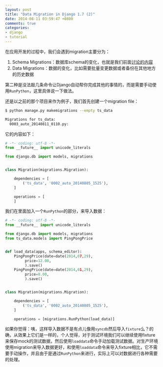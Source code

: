 ```yaml
---
layout: post
title: "Data Migration in Django 1.7 (2)"
date: 2014-08-11 03:59:47 +0800
comments: true
categories: 
- django
- tutorial
---
```


在应用开发的过程中，我们会遇到migration主要分为：

1. Schema Migrations：数据库schema的变化，也就是我们前面[讨论的内容](http://lenciel.com/2014/08/django-1-dot-7-migrations/)
2. Data Migrations：数据的变化，比如需要批量变更数据或者备份在其他地方的历史数据

第二种是没法敲几条命令让Django自动帮你完成其他的事情的，而是需要手动使用`RunPython`，这里具体说一下做法。

还是以之前的那个项目来作为例子，我们首先创建一个migration file：

```bash
$ python manage.py makemigrations --empty ts_data

Migrations for ts_data:
  0003_auto_20140811_0110.py:
```

它的内容如下：

```python
# -*- coding: utf-8 -*-
from __future__ import unicode_literals

from django.db import models, migrations


class Migration(migrations.Migration):

    dependencies = [
        ('ts_data', '0002_auto_20140805_1525'),
    ]

    operations = [
    ]
```

我们在里面加入一个`RunPython`的部分，来导入数据：

```python
# -*- coding: utf-8 -*-
from __future__ import unicode_literals

from django.db import models, migrations
from ts_data.models import PingPongPrice


def load_data(apps, schema_editor):
    PingPongPrice(date=date(2014,07,29),
         price=12.00,
         ).save()
    PingPongPrice(date=date(2014,01,29),
         price=8.00,
         ).save()


class Migration(migrations.Migration):

    dependencies = [
        ('ts_data', '0002_auto_20140805_1525'),
    ]

    operations = [migrations.RunPython(load_data)]
```

如果你觉得：咦，这样导入数据不是有点儿像用`syncdb`然后导入`fixture`么？的确，从效果上它们是一样的，个人觉得，对于测试环境我们可以继续使用fixture来保存mock的测试数据，然后使用`loaddata`命令手动加载测试数据。对生产环境使用migration来导入数据更好，和使用`loaddata`命令来导入fixture相比，它不需要手动操作，并且由于是通过`RunPython`来进行，实际上可以对数据进行各种需要的处理。


